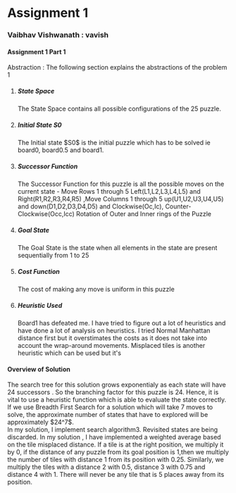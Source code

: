 <h1> Assignment 1 </h1>
<h3> Vaibhav Vishwanath : vavish </h3>

<h4> Assignment 1 Part 1 </h4>

 
Abstraction : The following section explains the abstractions of the problem 1 <br/>
<ol> 

<li><h5>State Space </h5>  The State Space contains all possible configurations of the 25 puzzle. </l1>
<li>  <h5>Initial State S0 </h5> The Initial state $S0$ is the initial puzzle which has to be solved ie board0, board0.5 and board1. </l1>
 <li><h5>Successor Function </h5>  The Successor Function for this puzzle is all the possible moves on the current state - Move Rows 1 through 5  Left(L1,L2,L3,L4,L5) and Right(R1,R2,R3,R4,R5) ,Move Columns 1 through 5 up(U1,U2,U3,U4,U5) and down(D1,D2,D3,D4,D5)  and Clockwise(Oc,Ic), Counter-Clockwise(Occ,Icc) Rotation of Outer and Inner rings of the Puzzle  </li>
 <li><h5>Goal State</h5>  The Goal State is the state when all elements in the state are present sequentially from 1 to 25 </li>

 <li><h5>Cost Function</h5>  The cost of making any move is uniform in this puzzle</h5>
 <li><h5>Heuristic Used</h5> Board1 has defeated me. I have tried to figure out a lot of heuristics and have done a lot of analysis on heuristics. I tried Normal Manhattan distance first but it overstimates the costs as it does not take into account the wrap-around movements. Misplaced tiles is another heuristic which can be used but it's  </li>
  </ol>

<h4> Overview of Solution </h4>
The search tree for this solution grows exponentialy as each state will have 24 successors . So the branching factor for this puzzle is 24. Hence, it is vital to use a heuristic function which is able to evaluate the state correctly. If we use Breadth First Search for a solution which will take 7 moves to solve, the approximate number of states that have to explored will be approximately $24^7$. <br>
In my solution, I implement search algorithm3. Revisited states are being discarded. In my solution , I have implemented a weighted average based on the tile misplaced distance. If a tile is at the right position, we multiply it by 0, if the distance of any puzzle from its goal position is 1,then we multiply the number of tiles with distance 1 from its position with 0.25. Similarly, we multiply the tiles with a distance 2 with 0.5, distance 3 with 0.75 and distance 4 with 1. There will never be any tile that is 5 places away from its position. <br/>

